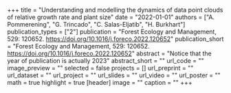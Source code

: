 +++
title = "Understanding and modelling the dynamics of data point clouds of relative growth rate and plant size"
date = "2022-01-01"
authors = ["A. Pommerening", "G. Trincado", "C. Salas-Eljatib", "H. Burkhart"]
publication_types = ["2"]
publication = "Forest Ecology and Management, 529: 120652. https://doi.org/10.1016/j.foreco.2022.120652"
publication_short = "Forest Ecology and Management, 529: 120652. https://doi.org/10.1016/j.foreco.2022.120652"
abstract = "Notice that the year of publication is actually 2023"
abstract_short = ""
url_code = ""
image_preview = ""
selected = false
projects = []
url_preprint = ""
url_dataset = ""
url_project = ""
url_slides = ""
url_video = ""
url_poster = ""
math = true
highlight = true
[header]
image = ""
caption = ""
+++
